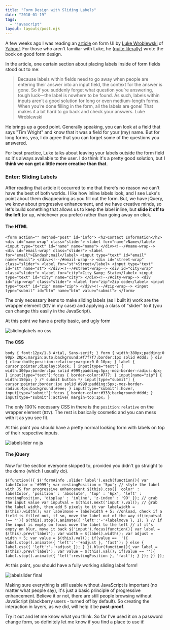 ```yaml
---
title: "Form Design with Sliding Labels"
date: "2010-01-19"
tags:
  - "javascript"
layout: layouts/post.njk
---
```


A few weeks ago I was reading an [article](http://www.lukew.com/ff/entry.asp?968) on form UI by [Luke Wroblewski](http://www.lukew.com/) of [Yahoo!](http://www.yahoo.com/). For those who aren't familiar with Luke, he ([quite literally](http://rosenfeldmedia.com/books/webforms/)) wrote the book on good form design.

In the article, one certain section about placing labels inside of form fields stood out to me:

> Because labels within fields need to go away when people are entering their answer into an input field, the context for the answer is gone. So if you suddenly forget what question you’re answering, tough luck—the label is nowhere to be found. As such, labels within inputs aren’t a good solution for long or even medium-length forms. When you’re done filling in the form, all the labels are gone! That makes it a bit hard to go back and check your answers. Luke Wroblewski

He brings up a good point. Generally speaking, you can look at a field that says "Tim Wright" and know that it was a field for your (my) name. But for long forms, yea, I do agree that you can forget some of the questions you answered.

For best practice, Luke talks about leaving your labels outside the form field so it's always available to the user. I do think it's a pretty good solution, but **I think we can get a little more creative than that**.

### Enter: Sliding Labels

After reading that article it occurred to me that there's no reason we can't have the best of both worlds. I like how inline labels look, and I see Luke's point about them disappearing as you fill out the form. But, we have jQuery, we know about progressive enhancement, and we have creative minds, so let's build something that allows us to keep the label inline, but **slide it off to the left** (or up, whichever you prefer) rather than going away on click.

#### The HTML

```
<form action="" method="post" id="info"> <h2>Contact Information</h2> <div id="name-wrap" class="slider"> <label for="name">Name</label> <input type="text" id="name" name="name"> </div><!--/#name-wrap--> <div id="email-wrap" class="slider"> <label for="email">E&ndash;mail</label> <input type="text" id="email" name="email"> </div><!--/#email-wrap--> <div id="street-wrap" class="slider"> <label for="st">Street</label> <input type="text" id="st" name="st"> </div><!--/#street-wrap--> <div id="city-wrap" class="slider"> <label for="city">City &amp; State</label> <input type="text" id="city" name="city"> </div><!--/#city-wrap--> <div id="zip-wrap" class="slider"> <label for="zip">Zip code</label> <input type="text" id="zip" name="zip"> </div><!--/#zip-wrap--> <input type="submit" id="btn" name="btn" value="submit"> </form>
```

The only necessary items to make sliding labels (as I built it) work are the wrapper element (`DIV` in my case) and applying a class of "slider" to it (you can change this easily in the JavaScript).

At this point we have a pretty basic, and ugly form

![slidinglabels no css](images/slidinglabels_nocss.png)

#### The CSS

```
body { font:12px/1.3 Arial, Sans-serif; } form { width:380px;padding:0 90px 20px;margin:auto;background:#f7f7f7;border:1px solid #ddd; } div { clear:both;position:relative;margin:0 0 10px; } label { cursor:pointer;display:block; } input[type="text"] { width:300px;border:1px solid #999;padding:5px;-moz-border-radius:4px; } input[type="text"]:focus { border-color:#777; } input[name="zip"] { width:150px; } /* submit button */ input[type="submit"] { cursor:pointer;border:1px solid #999;padding:5px;-moz-border-radius:4px;background:#eee; } input[type="submit"]:hover, input[type="submit"]:focus { border-color:#333;background:#ddd; } input[type="submit"]:active{ margin-top:1px; }
```

The only 100% necessary CSS in there is the `position:relative` on the wrapper element (`DIV`). The rest is basically cosmetic and you can mess with it as you see fit.

At this point you should have a pretty normal looking form with labels on top of their respective inputs.

![labelslider no js](images/labelslider_nojs.png)

#### The jQuery

Now for the section everyone skipped to, provided you didn't go straight to the demo (which I usually do).

```
$(function(){ $('form#info .slider label').each(function(){ var labelColor = '#999'; var restingPosition = '5px'; // style the label with JS for progressive enhancement $(this).css({ 'color' : labelColor, 'position' : 'absolute', 'top' : '6px', 'left' : restingPosition, 'display' : 'inline', 'z-index' : '99' }); // grab the input value var inputval = $(this).next('input').val(); // grab the label width, then add 5 pixels to it var labelwidth = $(this).width(); var labelmove = labelwidth + 5; //onload, check if a field is filled out, if so, move the label out of the way if(inputval !== ''){ $(this).stop().animate({ 'left':'-'+labelmove }, 1); } // if the input is empty on focus move the label to the left // if it's empty on blur, move it back $('input').focus(function(){ var label = $(this).prev('label'); var width = $(label).width(); var adjust = width + 5; var value = $(this).val(); if(value == ''){ label.stop().animate({ 'left':'-'+adjust }, 'fast'); } else { label.css({ 'left':'-'+adjust }); } }).blur(function(){ var label = $(this).prev('label'); var value = $(this).val(); if(value == ''){ label.stop().animate({ 'left':restingPosition }, 'fast'); } }); }) });
```

At this point, you should have a fully working sliding label form!

![labelslider final](images/labelslider_final.png)

Making sure everything is still usable without JavaScript is important (no matter what people say), it's just a basic principle of progressive enhancement. Believe it or not, there are still people browsing without JavaScript (blackberry users - turned off by default). So creating the interaction in layers, as we did, will help it be **past-proof**.

Try it out and let me know what you think. So far I've used it on a password change form, so definitely let me know if you find a place to use it!
